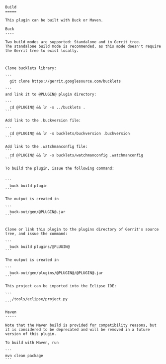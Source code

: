     Build
    =====
    
    This plugin can be built with Buck or Maven.
    
    Buck
    ----
    
    Two build modes are supported: Standalone and in Gerrit tree.
    The standalone build mode is recommended, as this mode doesn't require
    the Gerrit tree to exist locally.
    
    
    
    Clone bucklets library:
    
    ```
      git clone https://gerrit.googlesource.com/bucklets
    
    ```
    and link it to @PLUGIN@ plugin directory:
    
    ```
      cd @PLUGIN@ && ln -s ../bucklets .
    ```
    
    Add link to the .buckversion file:
    
    ```
      cd @PLUGIN@ && ln -s bucklets/buckversion .buckversion
    ```
    
    Add link to the .watchmanconfig file:
    ```
      cd @PLUGIN@ && ln -s bucklets/watchmanconfig .watchmanconfig
    ```
    
    To build the plugin, issue the following command:
    
    
    ```
      buck build plugin
    ```
    
    The output is created in
    
    ```
      buck-out/gen/@PLUGIN@.jar
    ```
    
    
    Clone or link this plugin to the plugins directory of Gerrit's source
    tree, and issue the command:
    
    ```
      buck build plugins/@PLUGIN@
    ```
    
    The output is created in
    
    ```
      buck-out/gen/plugins/@PLUGIN@/@PLUGIN@.jar
    ```
    
    This project can be imported into the Eclipse IDE:
    
    ```
      ./tools/eclipse/project.py
    ```
    
    Maven
    -----
    
    Note that the Maven build is provided for compatibility reasons, but
    it is considered to be deprecated and will be removed in a future
    version of this plugin.
    
    To build with Maven, run
    
    ```
    mvn clean package
    ```
